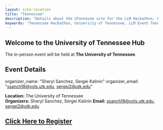 ```yaml
---
layout: site-location
title: "Tennessee"
description: "Details about the UTennesee site for the LLM Hackathon. Find venue information, local schedule, and specific instructions for participants in Durham."
keywords: "Tennessee Hackathon, University of Tennessee, LLM Event Tennessee, In-person Hackathon Site"
---
```


## Welcome to the University of Tennessee Hub

The in-person event will be held at **The University of Tennessee**.

## Event Details

   organizer_name: "Sheryl Sanchez, Sergei Kalinin"
   organizer_email: "ssanch18@vols.utk.edu, sergei2@utk.edu"

**Location:** The University of Tennessee  
**Organizers:** Sheryl Sanchez, Sergei Kalinin
**Email:** [ssanch18@vols.utk.edu](ssanch18@vols.utk.edu), [sergei2@utk.edu](sergei2@utk.edu)


## [Click Here to Register](https://forms.gle/YiTarbfop6Nd3Fac7)
